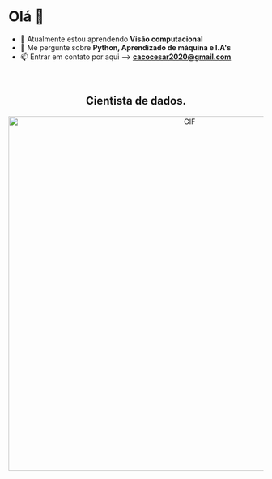 # Olá 👋
- 🌱 Atualmente estou aprendendo **Visão computacional**
- 💬 Me pergunte sobre **Python, Aprendizado de máquina e I.A's**
- 📫 Entrar em contato por aqui --> **cacocesar2020@gmail.com**
<br>
<h2 align="center">Cientista de dados.</h2>
<div align="center">
<img hight="300" width="700" alt="GIF" align="center" src="https://github.com/Xx-Ashutosh-xX/Xx-Ashutosh-xX/blob/master/assets/208593.gif">
</div>


<div align="center">
